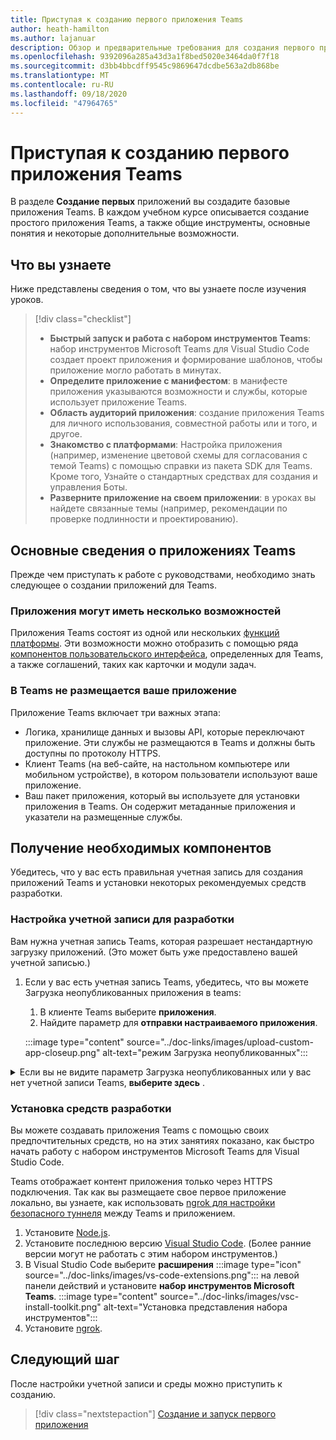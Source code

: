 ```yaml
---
title: Приступая к созданию первого приложения Teams
author: heath-hamilton
ms.author: lajanuar
description: Обзор и предварительные требования для создания первого приложения Microsoft Teams
ms.openlocfilehash: 9392096a285a43d3a1f8bed5020e3464da0f7f18
ms.sourcegitcommit: d3bb4bbcdff9545c9869647dcdbe563a2db868be
ms.translationtype: MT
ms.contentlocale: ru-RU
ms.lasthandoff: 09/18/2020
ms.locfileid: "47964765"
---
```

# <a name="get-started-building-your-first-teams-app"></a>Приступая к созданию первого приложения Teams

В разделе **Создание первых** приложений вы создадите базовые приложения Teams. В каждом учебном курсе описывается создание простого приложения Teams, а также общие инструменты, основные понятия и некоторые дополнительные возможности.

## <a name="what-youll-learn"></a>Что вы узнаете

Ниже представлены сведения о том, что вы узнаете после изучения уроков.

> [!div class="checklist"]
  >
  > * **Быстрый запуск и работа с набором инструментов Teams**: набор инструментов Microsoft Teams для Visual Studio Code создает проект приложения и формирование шаблонов, чтобы приложение могло работать в минутах.
  > * **Определите приложение с манифестом**: в манифесте приложения указываются возможности и службы, которые использует приложение Teams.
  > * **Область аудиторий приложения**: создание приложения Teams для личного использования, совместной работы или и того, и другое.
  > * **Знакомство с платформами**: Настройка приложения (например, изменение цветовой схемы для согласования с темой Teams) с помощью справки из пакета SDK для Teams. Кроме того, Узнайте о стандартных средствах для создания и управления Боты.
  > * **Разверните приложение на своем приложении**: в уроках вы найдете связанные темы (например, рекомендации по проверке подлинности и проектированию).

## <a name="teams-app-fundamentals"></a>Основные сведения о приложениях Teams

Прежде чем приступать к работе с руководствами, необходимо знать следующее о создании приложений для Teams.

### <a name="apps-can-have-multiple-capabilities"></a>Приложения могут иметь несколько возможностей

Приложения Teams состоят из одной или нескольких [функций платформы](../capabilities-overview.md). Эти возможности можно отобразить с помощью ряда [компонентов пользовательского интерфейса](../doc-links/teams-ui-conventions.md), определенных для Teams, а также соглашений, таких как карточки и модули задач.

### <a name="teams-doesnt-host-your-app"></a>В Teams не размещается ваше приложение

Приложение Teams включает три важных этапа:

* Логика, хранилище данных и вызовы API, которые переключают приложение. Эти службы не размещаются в Teams и должны быть доступны по протоколу HTTPS.
* Клиент Teams (на веб-сайте, на настольном компьютере или мобильном устройстве), в котором пользователи используют ваше приложение.
* Ваш пакет приложения, который вы используете для установки приложения в Teams. Он содержит метаданные приложения и указатели на размещенные службы.

## <a name="get-prerequisites"></a>Получение необходимых компонентов

Убедитесь, что у вас есть правильная учетная запись для создания приложений Teams и установки некоторых рекомендуемых средств разработки.

### <a name="set-up-your-development-account"></a>Настройка учетной записи для разработки

Вам нужна учетная запись Teams, которая разрешает нестандартную загрузку приложений. (Это может быть уже предоставлено вашей учетной записью.)

1. Если у вас есть учетная запись Teams, убедитесь, что вы можете Загрузка неопубликованных приложения в teams:
    1. В клиенте Teams выберите **приложения**.
    1. Найдите параметр для **отправки настраиваемого приложения**.

    :::image type="content" source="../doc-links/images/upload-custom-app-closeup.png" alt-text="режим Загрузка неопубликованных":::

<!-- markdownlint-disable MD033 -->
<details>

<summary>Если вы не видите параметр Загрузка неопубликованных или у вас нет учетной записи Teams, <b>выберите здесь</b> .</summary>

Вы можете получить бесплатную тестовую учетную запись Teams, позволяющую выполнять загрузку неопубликованных приложений, присоединяясь к программе для разработчиков Microsoft 365. (Процесс регистрации занимает около двух минут.)

1. Перейдите к [программе для разработчиков Microsoft 365](https://developer.microsoft.com/microsoft-365/dev-program).
1. Нажмите кнопку **присоединиться сейчас** и следуйте инструкциям на экране.
1. При получении экрана приветствия выберите пункт **настроить подписку**по клавише вверх.
1. Настройте учетную запись администратора. После завершения вы увидите экран следующего вида:
:::image type="content" source="../doc-links/images/dev-program-subscription.png" alt-text="представление подписки по программе для разработчиков":::
1. Войдите в Teams с помощью учетной записи администратора, которую вы только что настроили.
1. Убедитесь, что у вас теперь есть параметр **Отправить настраиваемое приложение** .

</details>

### <a name="install-your-development-tools"></a>Установка средств разработки

Вы можете создавать приложения Teams с помощью своих предпочтительных средств, но на этих занятиях показано, как быстро начать работу с набором инструментов Microsoft Teams для Visual Studio Code.

Teams отображает контент приложения только через HTTPS подключения. Так как вы размещаете свое первое приложение локально, вы узнаете, как использовать [ngrok для настройки безопасного туннеля](../doc-links/debug.md#locally-hosted) между Teams и приложением.

1. Установите [Node.js](https://nodejs.org/en/).
1. Установите последнюю версию [Visual Studio Code](https://code.visualstudio.com/download). (Более ранние версии могут не работать с этим набором инструментов.)
1. В Visual Studio Code выберите **расширения** :::image type="icon" source="../doc-links/images/vs-code-extensions.png"::: на левой панели действий и установите **набор инструментов Microsoft Teams**.
    :::image type="content" source="../doc-links/images/vsc-install-toolkit.png" alt-text="Установка представления набора инструментов":::
1. Установите [ngrok](https://ngrok.com/download).

## <a name="next-step"></a>Следующий шаг

После настройки учетной записи и среды можно приступить к созданию.

> [!div class="nextstepaction"]
> [Создание и запуск первого приложения](../build-your-first-app/build-and-run.md)

